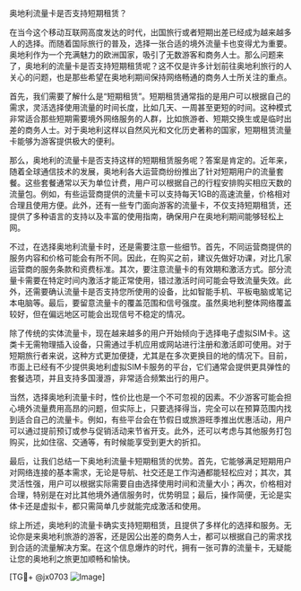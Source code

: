 奥地利流量卡是否支持短期租赁？

在当今这个移动互联网高度发达的时代，出国旅行或者短期出差已经成为越来越多人的选择。而随着国际旅行的普及，选择一张合适的境外流量卡也变得尤为重要。奥地利作为一个充满魅力的欧洲国家，吸引了无数游客和商务人士。那么问题来了，奥地利的流量卡是否支持短期租赁呢？这不仅是许多计划前往奥地利旅行的人关心的问题，也是那些希望在奥地利期间保持网络畅通的商务人士所关注的重点。

首先，我们需要了解什么是“短期租赁”。短期租赁通常指的是用户可以根据自己的需求，灵活选择使用流量的时间长度，比如几天、一周甚至更短的时间。这种模式非常适合那些短期需要境外网络服务的人群，比如旅游者、短期交换生或是临时出差的商务人士。对于奥地利这样以自然风光和文化历史著称的国家，短期租赁流量卡能够为游客提供极大的便利。

那么，奥地利的流量卡是否支持这样的短期租赁服务呢？答案是肯定的。近年来，随着全球通信技术的发展，奥地利各大运营商纷纷推出了针对短期用户的流量套餐。这些套餐通常以天为单位计费，用户可以根据自己的行程安排购买相应天数的流量包。例如，有些运营商提供的流量卡可以支持每天1GB的高速流量，价格相对合理且使用方便。此外，还有一些专门面向游客的流量卡，不仅支持短期租赁，还提供了多种语言的支持以及丰富的使用指南，确保用户在奥地利期间能够轻松上网。

不过，在选择奥地利流量卡时，还是需要注意一些细节。首先，不同运营商提供的服务内容和价格可能会有所不同。因此，在购买之前，建议先做好功课，对比几家运营商的服务条款和资费标准。其次，要注意流量卡的有效期和激活方式。部分流量卡需要在特定时间内激活才能正常使用，错过激活时间可能会导致流量失效。此外，还需要确认流量卡是否支持您所使用的设备，比如智能手机、平板电脑或笔记本电脑等。最后，要留意流量卡的覆盖范围和信号强度。虽然奥地利整体网络覆盖较好，但在偏远地区可能会出现信号不稳定的情况。

除了传统的实体流量卡，现在越来越多的用户开始倾向于选择电子虚拟SIM卡。这类卡无需物理插入设备，只需通过手机应用或网站进行注册和激活即可使用。对于短期旅行者来说，这种方式更加便捷，尤其是在多次更换目的地的情况下。目前，市面上已经有不少提供奥地利虚拟SIM卡服务的平台，它们通常会提供更具弹性的套餐选项，并且支持多国漫游，非常适合频繁出行的用户。

当然，选择奥地利流量卡时，性价比也是一个不可忽视的因素。不少游客可能会担心境外流量费用高昂的问题，但实际上，只要选择得当，完全可以在预算范围内找到适合自己的流量卡。例如，有些平台会在节假日或旅游旺季推出优惠活动，用户可以通过提前预订或参与促销活动来节省开支。此外，还可以考虑与其他服务打包购买，比如住宿、交通等，有时候能享受到更大的折扣。

最后，让我们总结一下奥地利流量卡短期租赁的优势。首先，它能够满足短期用户对网络连接的基本需求，无论是导航、社交还是工作沟通都能轻松应对；其次，其灵活性强，用户可以根据实际需要自由选择使用时间和流量大小；再次，价格相对合理，特别是在对比其他境外通信服务时，优势明显；最后，操作简便，无论是实体卡还是虚拟卡，都只需简单几步就能完成激活和使用。

综上所述，奥地利的流量卡确实支持短期租赁，且提供了多样化的选择和服务。无论你是来奥地利旅游的游客，还是因公出差的商务人士，都可以根据自己的需求找到合适的流量解决方案。在这个信息爆炸的时代，拥有一张可靠的流量卡，无疑能让您的奥地利之旅更加顺畅和愉快。

[TG💪+ @jx0703 ![Image](https://github.com/user-attachments/assets/dbca1d08-cadb-493c-b0ec-ad6f7a83f270)]
